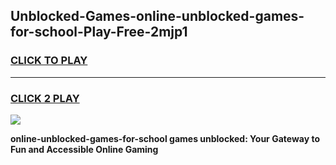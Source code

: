 
## Unblocked-Games-online-unblocked-games-for-school-Play-Free-2mjp1
<h3>
<a href="https://premium76.site?title=online-unblocked-games-for-school&ref=15A">CLICK TO PLAY</a></h3>
<hr>

<h3>
<a href="https://premium76.site?title=online-unblocked-games-for-school&ref=15A">CLICK 2 PLAY</a>
  
</h3>

<a href="https://premium76.site?title=online-unblocked-games-for-school&ref=15A"><img src="https://clearcache.store/games.png"></a>


**online-unblocked-games-for-school games unblocked: Your Gateway to Fun and Accessible Online Gaming**
